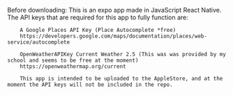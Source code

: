Before downloading:
      This is an expo app made in JavaScript React Native.
      The API keys that are required for this app to fully function are:

        A Google Places API Key (Place Autocomplete *free)
        https://developers.google.com/maps/documentation/places/web-service/autocomplete
        
        OpenWeatherAPIKey Current Weather 2.5 (This was was provided by my school and seems to be free at the moment)
        https://openweathermap.org/current

        This app is intended to be uploaded to the AppleStore, and at the moment the API keys will not be included in the repo.
